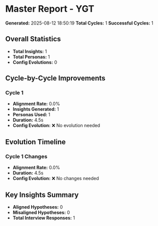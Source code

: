 # Master Report - YGT

**Generated:** 2025-08-12 18:50:19
**Total Cycles:** 1
**Successful Cycles:** 1

## Overall Statistics

- **Total Insights:** 1
- **Total Personas:** 1
- **Config Evolutions:** 0

## Cycle-by-Cycle Improvements

### Cycle 1

- **Alignment Rate:** 0.0%
- **Insights Generated:** 1
- **Personas Used:** 1
- **Duration:** 4.5s
- **Config Evolution:** ❌ No evolution needed

## Evolution Timeline

### Cycle 1 Changes

- **Alignment Rate:** 0.0%
- **Duration:** 4.5s
- **Config Evolution:** ❌ No changes needed

## Key Insights Summary

- **Aligned Hypotheses:** 0
- **Misaligned Hypotheses:** 0
- **Total Interview Responses:** 1

